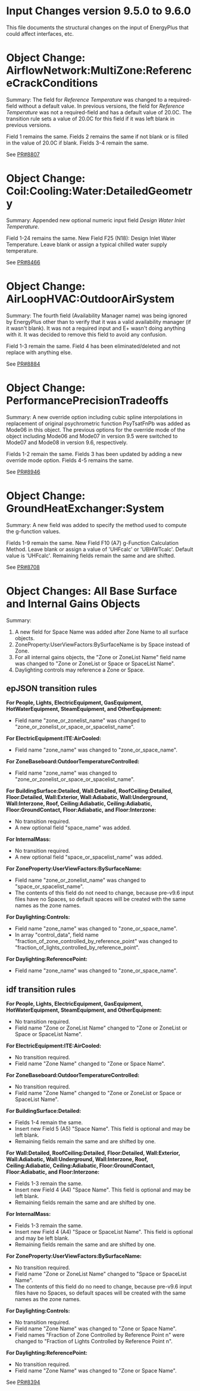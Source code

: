 Input Changes version 9.5.0 to 9.6.0
=============

This file documents the structural changes on the input of EnergyPlus that could affect interfaces, etc.

# Object Change: AirflowNetwork:MultiZone:ReferenceCrackConditions 

Summary: The field for *Reference Temperature* was changed to a required-field without a default value. In previous versions, the field for *Reference Temperature* was not a required-field and has a default value of 20.0C. The transition rule sets a value of 20.0C for this field if it was left blank in previous versions.

Field 1 remains the same.
Fields 2 remains the same if not blank or is filled in the value of 20.0C if blank.
Fields 3-4 remain the same.

See [PR#8807](https://github.com/NREL/EnergyPlus/pull/8807)
# Object Change: Coil:Cooling:Water:DetailedGeometry

Summary: Appended new optional numeric input field *Design Water Inlet Temperature*.

Field 1-24 remains the same.
New Field F25 (N18): Design Inlet Water Temperature.  Leave blank or assign a typical chilled water supply temperature.

See [PR#8466](https://github.com/NREL/EnergyPlus/pull/8466)

# Object Change: AirLoopHVAC:OutdoorAirSystem

Summary: The fourth field (Availability Manager name) was being ignored by EnergyPlus other than to verify that it was a valid availability manager (if it wasn't blank).  It was not a required input and E+ wasn't doing anything with it.  It was decided to remove this field to avoid any confusion.

Field 1-3 remain the same.
Field 4 has been eliminated/deleted and not replace with anything else.

See [PR#8884](https://github.com/NREL/EnergyPlus/pull/8884)

# Object Change: PerformancePrecisionTradeoffs
Summary: A new override option including cubic spline interpolations in replacement of original psychrometric function PsyTsatFnPb was added as Mode06 in this object. The previous options for the override mode of the object including Mode06 and Mode07 in version 9.5 were switched to Mode07 and Mode08 in version 9.6, respectively.

Fields 1-2 remain the same.
Fields 3 has been updated by adding a new override mode option. 
Fields 4-5 remains the same.

See [PR#8946](https://github.com/NREL/EnergyPlus/pull/8946)

# Object Change: GroundHeatExchanger:System

Summary: A new field was added to specify the method used to compute the g-function values. 

Fields 1-9 remain the same.
New Field F10 (A7) g-Function Calculation Method. Leave blank or assign a value of 'UHFcalc' or 'UBHWTcalc'. Default value is 'UHFcalc'.
Remaining fields remain the same and are shifted.

See [PR#8708](https://github.com/NREL/EnergyPlus/pull/8708)

# Object Changes: All Base Surface and Internal Gains Objects

Summary: 

1. A new field for Space Name was added after Zone Name to all surface objects. 
2. ZoneProperty:UserViewFactors:BySurfaceName is by Space instead of Zone.
3. For all internal gains objects, the "Zone or ZoneList Name" field name was changed to "Zone or ZoneList or Space or SpaceList Name".
4. Daylighting controls may reference a Zone or Space.

## epJSON transition rules
**For People, Lights, ElectricEquipment, GasEquipment, HotWaterEquipment, SteamEquipment, and OtherEquipment:**

* Field name "zone_or_zonelist_name" was changed to "zone_or_zonelist_or_space_or_spacelist_name".

**For ElectricEquipment:ITE:AirCooled:**

* Field name "zone_name" was changed to "zone_or_space_name".

**For ZoneBaseboard:OutdoorTemperatureControlled:**

* Field name "zone_name" was changed to "zone_or_zonelist_or_space_or_spacelist_name".

**For BuildingSurface:Detailed, Wall:Detailed, RoofCeiling:Detailed, Floor:Detailed, Wall:Exterior, Wall:Adiabatic,
Wall:Underground, Wall:Interzone, Roof, Ceiling:Adiabatic, Ceiling:Adiabatic, Floor:GroundContact, Floor:Adiabatic,
and Floor:Interzone:**

* No transition required. 
* A new optional field "space_name" was added.

**For InternalMass:**

* No transition required. 
* A new optional field "space_or_spacelist_name" was added.

**For ZoneProperty:UserViewFactors:BySurfaceName:**

* Field name "zone_or_zonelist_name" was changed to "space_or_spacelist_name".
* The contents of this field do not need to change, because pre-v9.6 input files have no Spaces, so
default spaces will be created with the same names as the zone names. 

**For Daylighting:Controls:**

* Field name "zone_name" was changed to "zone_or_space_name".
* In array "control_data", field name "fraction_of_zone_controlled_by_reference_point" was changed to 
"fraction_of_lights_controlled_by_reference_point".

**For Daylighting:ReferencePoint:**

* Field name "zone_name" was changed to "zone_or_space_name".


## idf transition rules
**For People, Lights, ElectricEquipment, GasEquipment, HotWaterEquipment, SteamEquipment, and OtherEquipment:**

* No transition required. 
* Field name "Zone or ZoneList Name" changed to "Zone or ZoneList or Space or SpaceList Name".

**For ElectricEquipment:ITE:AirCooled:**

* No transition required. 
* Field name "Zone Name" changed to "Zone or Space Name".

**For ZoneBaseboard:OutdoorTemperatureControlled:**

* No transition required. 
* Field name "Zone Name" changed to "Zone or ZoneList or Space or SpaceList Name".

**For BuildingSurface:Detailed:**

* Fields 1-4 remain the same.
* Insert new Field 5 (A5) "Space Name". This field is optional and may be left blank.
* Remaining fields remain the same and are shifted by one.

**For Wall:Detailed, RoofCeiling:Detailed, Floor:Detailed, Wall:Exterior, Wall:Adiabatic,
Wall:Underground, Wall:Interzone, Roof, Ceiling:Adiabatic, Ceiling:Adiabatic, Floor:GroundContact, Floor:Adiabatic,
and Floor:Interzone:**

* Fields 1-3 remain the same.
* Insert new Field 4 (A4) "Space Name". This field is optional and may be left blank.
* Remaining fields remain the same and are shifted by one.

**For InternalMass:**

* Fields 1-3 remain the same.
* Insert new Field 4 (A4) "Space or SpaceList Name". This field is optional and may be left blank.
* Remaining fields remain the same and are shifted by one.

**For ZoneProperty:UserViewFactors:BySurfaceName:**

* No transition required. 
* Field name "Zone or ZoneList Name" changed to "Space or SpaceList Name".
* The contents of this field do no need to change, because pre-v9.6 input files have no Spaces, so
default spaces will be created with the same names as the zone names. 

**For Daylighting:Controls:**

* No transition required. 
* Field name "Zone Name" was changed to "Zone or Space Name".
* Field names "Fraction of Zone Controlled by Reference Point n" were changed to "Fraction of Lights Controlled by Reference Point n".

**For Daylighting:ReferencePoint:**

* No transition required. 
* Field name "Zone Name" was changed to "Zone or Space Name".

See [PR#8394](https://github.com/NREL/EnergyPlus/pull/8394)
